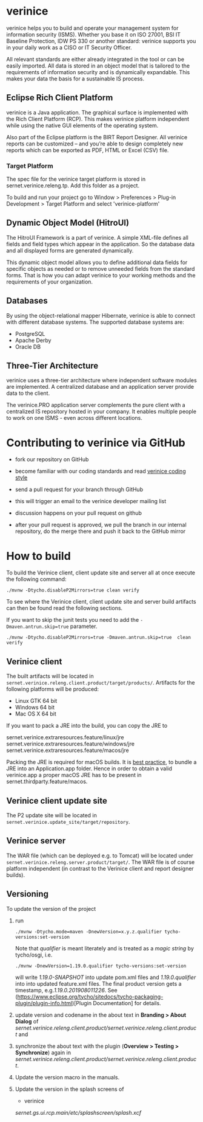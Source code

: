 # verinice

verinice helps you to build and operate your management system for
information security (ISMS). Whether you base it on ISO 27001, BSI IT
Baseline Protection, IDW PS 330 or another standard: verinice supports
you in your daily work as a CISO or IT Security Officer.

All relevant standards are either already integrated in the tool or can
be easily imported. All data is stored in an object model that is
tailored to the requirements of information security and is dynamically
expandable. This makes your data the basis for a sustainable IS process.

## Eclipse Rich Client Platform

verinice is a Java application. The graphical surface is implemented
with the Rich Client Platform (RCP). This makes verinice platform
independent while using the native GUI elements of the operating system.

Also part of the Eclipse platform is the BIRT Report Designer. All
verinice reports can be customized – and you’re able to design
completely new reports which can be exported as PDF, HTML or Excel (CSV)
file.

### Target Platform

The spec file for the verinice target platform is stored in
sernet.verinice.releng.tp. Add this folder as a project.

To build and run your project go to Window > Preferences > Plug-in
Development > Target Platform and select 'verinice-platform'

## Dynamic Object Model (HitroUI)

The HitroUI Framework is a part of verinice. A simple XML-file defines
all fields and field types which appear in the application. So the
database data and all displayed forms are generated dynamically.

This dynamic object model allows you to define additional data fields
for specific objects as needed or to remove unneeded fields from the
standard forms. That is how you can adapt verinice to your working
methods and the requirements of your organization.

## Databases


By using the object-relational mapper Hibernate, verinice is able to
connect with different database systems. The supported database systems
are:

- PostgreSQL
- Apache Derby
- Oracle DB

## Three-Tier Architecture


verinice uses a three-tier architecture where independent software
modules are implemented. A centralized database and an application
server provide data to the client.

The verinice.PRO application server complements the pure client with a
centralized IS repository hosted in your company. It enables multiple
people to work on one ISMS - even across different locations.

# Contributing to verinice via GitHub

- fork our repository on GitHub

- become familiar with our coding standards and read [verinice coding
  style](CODINGSTYLE.md)

- send a pull request for your branch through GitHub

- this will trigger an email to the verinice developer mailing list

- discussion happens on your pull request on github

- after your pull request is approved, we pull the branch in our
  internal repository, do the merge there and push it back to the
  GitHub mirror

# How to build
To build the Verinice client, client update site and server all 
at once execute the following command:

	./mvnw -Dtycho.disableP2Mirrors=true clean verify

To see where the Verinice client, client update site and server
build artifacts can then be found
read the following sections.

If you want to skip the junit tests you need to add the `-Dmaven.antrun.skip=true` parameter.

	./mvnw -Dtycho.disableP2Mirrors=true -Dmaven.antrun.skip=true  clean verify

## Verinice client

The built artifacts will be located in
`sernet.verinice.releng.client.product/target/products/`.
Artifacts for the following platforms will be produced:

* Linux GTK 64 bit
* Windows 64 bit
* Mac OS X 64 bit

If you want to pack a JRE into the build, you can copy the JRE to

sernet.verinice.extraresources.feature/linux/jre
sernet.verinice.extraresources.feature/windows/jre
sernet.verinice.extraresources.feature/macos/jre


Packing the JRE is required for macOS builds. It is
[best practice](https://docs.oracle.com/javase/7/docs/technotes/guides/jweb/packagingAppsForMac.html),
to bundle a JRE into an Application.app folder. Hence in order to
obtain a valid verinice.app a proper macOS JRE has to be present in
sernet.thirdparty.feature/macos.

## Verinice client update site

The P2 update site will be located in
`sernet.verinice.update_site/target/repository`.

## Verinice server

The WAR file (which can be deployed e.g. to Tomcat)
will be located under `sernet.verinice.releng.server.product/target/`.
The WAR file is of course platform independent (in contrast to
the Verinice client and report designer builds).

## Versioning
To update the version of the project

1.	run

		./mvnw -Dtycho.mode=maven -DnewVersion=x.y.z.qualifier tycho-versions:set-version

	Note that *qualifier* is meant literately and is treated as a *magic string*
	by tycho/osgi, i.e.

		./mvnw -DnewVersion=1.19.0.qualifier tycho-versions:set-version

	will write *1.19.0-SNAPSHOT* into update pom.xml files and *1.19.0.qualifier*
	into into updated feature.xml files. The final product version gets a
	timestamp, e.g.*1.19.0.201908011226*. See
	(https://www.eclipse.org/tycho/sitedocs/tycho-packaging-plugin/plugin-info.html)[Plugin
	Documentation] for details.

2.	update version and codename in the about text in **Branding > About Dialog** of
	*sernet.verinice.releng.client.product/sernet.verinice.releng.client.product* and

3.	synchronize the about text with the plugin (**Overview > Testing >
	Synchronize**) again in *sernet.verinice.releng.client.product/sernet.verinice.releng.client.product*.

4.	Update the version macro in the manuals.

5.	Update the version in the splash screens of

	-	verinice

	*sernet.gs.ui.rcp.main/etc/splashscreen/splash.xcf*

